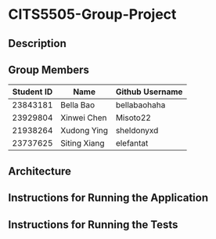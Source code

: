 # CITS5505-Group-Project

## Description



## Group Members

| Student ID | Name         | Github Username |
| ---------- | ------------ | --------------- |
| 23843181   | Bella Bao    | bellabaohaha    |
| 23929804   | Xinwei Chen  | Misoto22        |
| 21938264   | Xudong Ying  | sheldonyxd      |
| 23737625   | Siting Xiang | elefantat       |

## Architecture



## Instructions for Running the Application



## Instructions for Running the Tests

